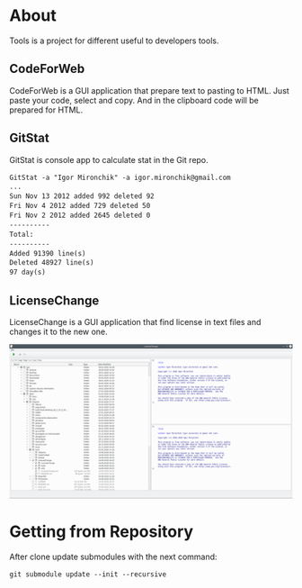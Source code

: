 # About

Tools is a project for different useful to developers tools.

## CodeForWeb

CodeForWeb is a GUI application that prepare text to pasting to HTML. Just paste 
your code, select and copy. And in the clipboard code will be prepared for HTML.

## GitStat

GitStat is console app to calculate stat in the Git repo.

```txt
GitStat -a "Igor Mironchik" -a igor.mironchik@gmail.com
...
Sun Nov 13 2012 added 992 deleted 92
Fri Nov 4 2012 added 729 deleted 50
Fri Nov 2 2012 added 2645 deleted 0
----------
Total:
----------
Added 91390 line(s)
Deleted 48927 line(s)
97 day(s)
```

## LicenseChange

LicenseChange is a GUI application that find license in text files and changes it to the
new one.
            
![LicenseChange]( licensechange.png )

# Getting from Repository

After clone update submodules with the next command:

```
git submodule update --init --recursive
```
